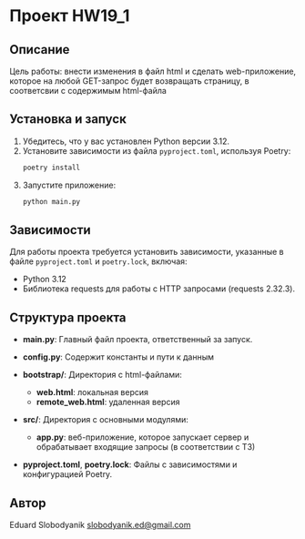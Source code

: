 # Проект HW19_1

## Описание

Цель работы: внести изменения в файл html и сделать web-приложение, которое
на любой GET-запрос будет возвращать страницу, в соответсвии с содержимым html-файла

## Установка и запуск

1. Убедитесь, что у вас установлен Python версии 3.12.
2. Установите зависимости из файла `pyproject.toml`, используя Poetry:
    ```bash
    poetry install
    ```
3. Запустите приложение:
    ```bash
    python main.py
    ```

## Зависимости

Для работы проекта требуется установить зависимости, указанные в файле `pyproject.toml` и `poetry.lock`, включая:

- Python 3.12
- Библиотека requests для работы с HTTP запросами (requests 2.32.3).

## Структура проекта

- **main.py**: Главный файл проекта, ответственный за запуск.
- **config.py**: Содержит константы и пути к данным
- **bootstrap/**: Директория с html-файлами:
    - **web.html**: локальная версия
    - **remote_web.html**: удаленная версия

- **src/**: Директория с основными модулями:
    - **app.py**: веб-приложение, которое запускает сервер
      и обрабатывает входящие запросы (в соответствии с ТЗ)

- **pyproject.toml**, **poetry.lock**: Файлы с зависимостями и конфигурацией Poetry.

## Автор

Eduard Slobodyanik <slobodyanik.ed@gmail.com>
